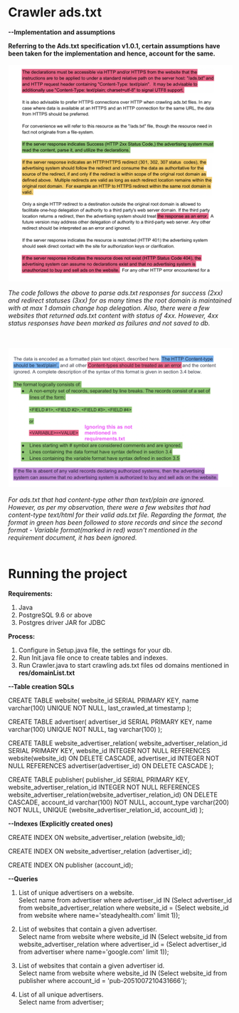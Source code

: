 # Crawler ads.txt

<b>--Implementation and assumptions

Referring to the Ads.txt specification v1.0.1, certain assumptions have been taken for the implementation and hence, account for the same. 
</b>
<br>
<br>
<img src="img/1.png">

<i>The code follows the above to parse ads.txt responses for success (2xx) and redirect statuses (3xx) for as many times the root domain is maintained with at max 1 domain change hop delegation. Also, there were a few websites that returned ads.txt content with status of 4xx. However, 4xx status responses have been marked as failures and not saved to db. </i>
<br>
<br>
<br>


<img src="img/2.png">
<br>
<br>
<i>For ads.txt that had content-type other than text/plain are ignored. However, as per my observation, there were a few websites that had content-type text/html for their valid ads.txt file. Regarding the format, the format in green has been followed to store records and since the second format - Variable format(marked in red) wasn't mentioned in the requirement document, it has been ignored.</i>

<br>
<br>

# Running the project

<b>Requirements: </b><br>
1. Java<br>
2. PostgreSQL 9.6 or above<br>
3. Postgres driver JAR for JDBC<br>

<b>Process: </b><br>
1. Configure in Setup.java file, the settings for your db.<br>
2. Run Init.java file once to create tables and indexes.<br>
3. Run Crawler.java to start crawling ads.txt files od domains mentioned in <b>res/domainList.txt</b><br>



<b>--Table creation SQLs</b>

CREATE TABLE website(
    website_id SERIAL PRIMARY KEY,
    name varchar(100) UNIQUE NOT NULL,
    last_crawled_at timestamp
);

CREATE TABLE advertiser(
    advertiser_id SERIAL PRIMARY KEY,
    name varchar(100) UNIQUE NOT NULL,
    tag varchar(100)
);

CREATE TABLE website_advertiser_relation(
	website_advertiser_relation_id SERIAL PRIMARY KEY,
	website_id INTEGER NOT NULL REFERENCES website(website_id) ON DELETE CASCADE,
	advertiser_id INTEGER NOT NULL REFERENCES advertiser(advertiser_id) ON DELETE CASCADE
);

CREATE TABLE publisher(
    publisher_id SERIAL PRIMARY KEY,
    website_advertiser_relation_id INTEGER NOT NULL REFERENCES website_advertiser_relation(website_advertiser_relation_id) ON DELETE CASCADE,
    account_id varchar(100) NOT NULL,
    account_type varchar(200) NOT NULL,
    UNIQUE (website_advertiser_relation_id, account_id)
);


<b>--Indexes (Explicitly created ones)</b>

CREATE INDEX ON website_advertiser_relation (website_id);

CREATE INDEX ON website_advertiser_relation (advertiser_id);

CREATE INDEX ON publisher (account_id);



<b>--Queries</b>

1. List of unique advertisers on a website.<br>
Select name from advertiser where advertiser_id IN
(Select advertiser_id from website_advertiser_relation where website_id =
(Select website_id from website where name='steadyhealth.com' limit 1));


2. List of websites that contain a given advertiser. <br>
Select name from website where website_id IN
(Select website_id from website_advertiser_relation where advertiser_id =
(Select advertiser_id from advertiser where name='google.com' limit 1));


3. List of websites that contain a given advertiser id. <br>
Select name from website where website_id IN
(Select website_id from publisher where account_id = 'pub-2051007210431666');


4. List of all unique advertisers. <br>
Select name from advertiser;
